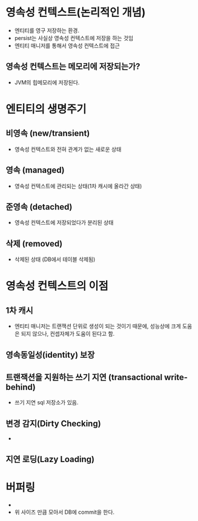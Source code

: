 # 영속성 컨텍스트(논리적인 개념)

- 엔티티를 영구 저장하는 환경.
- persist는 사실상 영속성 컨텍스트에 저장을 하는 것임
- 엔티티 매니저를 통해서 영속성 컨텍스트에 접근

## 영속성 컨텍스트는 메모리에 저장되는가?

- JVM의 힙메모리에 저장된다.

# 엔티티의 생명주기

## 비영속 (new/transient)

- 영속성 컨텍스트와 전혀 관계가 없는 새로운 상태

## 영속 (managed)

- 영속성 컨텍스트에 관리되는 상태(1차 캐시에 올라간 상태)

## 준영속 (detached)

- 영속성 컨텍스트에 저장되었다가 분리된 상태

## 삭제 (removed)

- 삭제된 상태 (DB에서 테이블 삭제됨)

# 영속성 컨텍스트의 이점

## 1차 캐시

- 엔티티 매니저는 트랜잭션 단위로 생성이 되는 것이기 때문에, 성능상에 크게 도움은 되지 않으나, 컨셉자체가 도움이 된다고 함.

## 영속동일성(identity) 보장

## 트랜잭션을 지원하는 쓰기 지연 (transactional write-behind)

- 쓰기 지연 sql 저장소가 있음.

## 변경 감지(Dirty Checking)
- 

## 지연 로딩(Lazy Loading)

# 버퍼링

- <property name="hibernate.jdbc.batch_size" value="10"/>
- 위 사이즈 만큼 모아서 DB에 commit을 한다.




